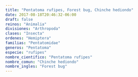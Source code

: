```yaml
---
title: "Pentatoma rufipes, Forest bug, Chinche hediondo"
date: 2017-08-18T20:46:32-06:00
draft: false
reinos: "Animalia"
divisiones: "Arthropoda"
clases: "Insecta"
ordenes: "Hemiptera"
familias: "Pentatomidae"
generos: "Pentatoma"
especie: "rufipes"
nombre_cientifico: "Pentatoma rufipes"
nombre_comun: "Chinche hediondo"
nombre_ingles: "Forest bug"
---
```

